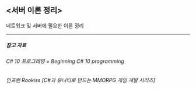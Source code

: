 ## <서버 이론 정리>

네트워크 및 서버에 필요한 이론 정리

---
##### 참고 자료
###### C# 10 프로그래밍 = Beginning C# 10 programming
###### 인프런 Rookiss [C#과 유니티로 만드는 MMORPG 게임 개발 시리즈]
